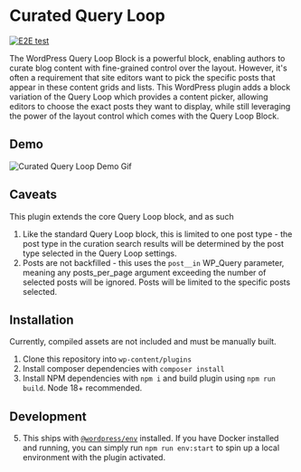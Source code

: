 # Curated Query Loop

[![E2E test](https://github.com/psorensen/curated-query-loop/actions/workflows/cypress.yml/badge.svg)](https://github.com/psorensen/curated-query-loop/actions/workflows/cypress.yml)

The WordPress Query Loop Block is a powerful block, enabling authors to curate blog content with fine-grained control over the layout. However, it's often a requirement that site editors want to pick the specific posts that appear in these content grids and lists. This WordPress plugin adds a block variation of the Query Loop which provides a content picker, allowing editors to choose the exact posts they want to display, while still leveraging the power of the layout control which comes with the Query Loop Block. 

## Demo
![Curated Query Loop Demo Gif](assets/images/curated-query-loop.gif)

## Caveats
This plugin extends the core Query Loop block, and as such 

1. Like the standard Query Loop block, this is limited to one post type - the post type in the curation search results will be determined by the post type selected in the Query Loop settings.
2. Posts are not backfilled - this uses the `post__in` WP_Query parameter, meaning any posts_per_page argument exceeding the number of selected posts will be ignored. Posts will be limited to the specific posts selected.

## Installation
Currently, compiled assets are not included and must be manually built.
1. Clone this repository into `wp-content/plugins`
2. Install composer dependencies with `composer install`
3. Install NPM dependencies with `npm i` and build plugin using `npm run build`. Node 18+ recommended.

## Development
5. This ships with [`@wordpress/env`](https://developer.wordpress.org/block-editor/reference-guides/packages/packages-env/) installed. If you have Docker installed and running, you can simply run `npm run env:start` to spin up a local environment with the plugin activated.
